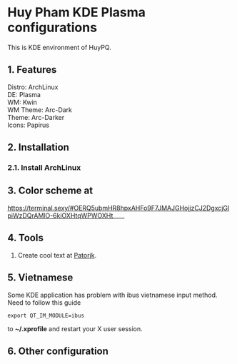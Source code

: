 # Huy Pham KDE Plasma configurations
This is KDE environment of HuyPQ.

## 1. Features
Distro: ArchLinux  
DE: Plasma  
WM: Kwin  
WM Theme: Arc-Dark  
Theme: Arc-Darker  
Icons: Papirus  

## 2. Installation 
### 2.1. Install ArchLinux

## 3. Color scheme at

https://terminal.sexy/#OERQ5ubmHR8hpxAHFo9F7JMAJGHojjzCJ2DgxcjGlpiWzDQrAMlO-6kiOXHtqWPWOXHt____


## 4. Tools

1. Create cool text at [Patorjk](http://patorjk.com/software/taag).

## 5. Vietnamese

Some KDE application has problem with ibus vietnamese input method. Need to follow this guide

```
export QT_IM_MODULE=ibus
```

to **~/.xprofile** and restart your X user session. 

## 6. Other configuration

